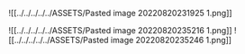 ![[../../../../../ASSETS/Pasted image 20220820231925 1.png]]

![[../../../../../ASSETS/Pasted image 20220820235216 1.png]]
![[../../../../../ASSETS/Pasted image 20220820235246 1.png]]